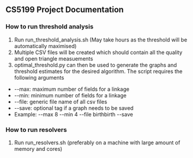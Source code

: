 ## CS5199 Project Documentation

### How to run threshold analysis
1. Run run_threshold_analysis.sh (May take hours as the threshold will be automatically maximised)
2. Multiple CSV files will be created which should contain all the quality and open triangle measuements
3. optimal_threshold.py can then be used to generate the graphs and threshold estimates for the desired algorithm. The script requires the following arguments
- --max: maximum number of fields for a linkage
- --min: minimum number of fields for a linkage
- --file: generic file name of all csv files
- --save: optional tag if a graph needs to be saved
- Example: --max 8 --min 4 --file birthbirth --save

### How to run resolvers
1. Run run_resolvers.sh (preferably on a machine with large amount of memory and cores)

